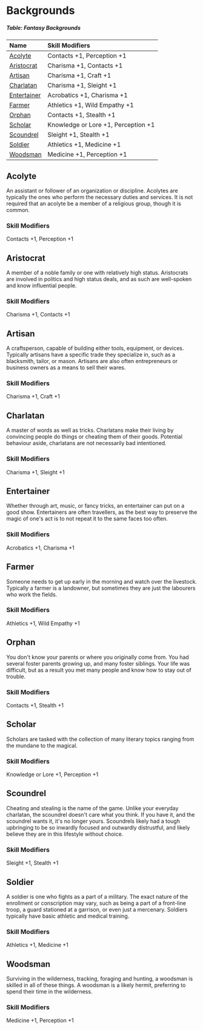 # Backgrounds

##### Table: Fantasy Backgrounds
| Name | Skill Modifiers |
|:-|:-|
| [Acolyte](#acolyte) | Contacts +1, Perception +1 |
| [Aristocrat](#aristocrat) | Charisma +1, Contacts +1 |
| [Artisan](#artisan) | Charisma +1, Craft +1 |
| [Charlatan](#charlatan) | Charisma +1, Sleight +1 |
| [Entertainer](#entertainer) | Acrobatics +1, Charisma +1 |
| [Farmer](#farmer) | Athletics +1, Wild Empathy +1 |
| [Orphan](#orphan) | Contacts +1, Stealth +1 |
| [Scholar](#scholar) | Knowledge or Lore +1, Perception +1 |
| [Scoundrel](#scoundrel) | Sleight +1, Stealth +1 |
| [Soldier](#soldier) | Athletics +1, Medicine +1 |
| [Woodsman](#woodsman) | Medicine +1, Perception +1 |

## Acolyte

An assistant or follower of an organization or discipline. Acolytes are typically the ones who perform the necessary duties and services. It is not required that an acolyte be a member of a religious group, though it is common.

### Skill Modifiers

Contacts +1, Perception +1

## Aristocrat

A member of a noble family or one with relatively high status. Aristocrats are involved in politics and high status deals, and as such are well-spoken and know influential people.

### Skill Modifiers

Charisma +1, Contacts +1

## Artisan

A craftsperson, capable of building either tools, equipment, or devices. Typically artisans have a specific trade they specialize in, such as a blacksmith, tailor, or mason. Artisans are also often entrepreneurs or business owners as a means to sell their wares.

### Skill Modifiers

Charisma +1, Craft +1

## Charlatan

A master of words as well as tricks. Charlatans make their living by convincing people do things or cheating them of their goods. Potential behaviour aside, charlatans are not necessarily bad intentioned.

### Skill Modifiers

Charisma +1, Sleight +1

## Entertainer

Whether through art, music, or fancy tricks, an entertainer can put on a good show. Entertainers are often travellers, as the best way to preserve the magic of one's act is to not repeat it to the same faces too often.

### Skill Modifiers

Acrobatics +1, Charisma +1

## Farmer

Someone needs to get up early in the morning and watch over the livestock. Typically a farmer is a landowner, but sometimes they are just the labourers who work the fields.

### Skill Modifiers

Athletics +1, Wild Empathy +1

## Orphan

You don't know your parents or where you originally come from. You had several foster parents growing up, and many foster siblings. Your life was difficult, but as a result you met many people and know how to stay out of trouble.

### Skill Modifiers

Contacts +1, Stealth +1

## Scholar

Scholars are tasked with the collection of many literary topics ranging from the mundane to the magical.

### Skill Modifiers

Knowledge or Lore +1, Perception +1

## Scoundrel

Cheating and stealing is the name of the game. Unlike your everyday charlatan, the scoundrel doesn't care what you think. If you have it, and the scoundrel wants it, it's no longer yours. Scoundrels likely had a tough upbringing to be so inwardly focused and outwardly distrustful, and likely believe they are in this lifestyle without choice.

### Skill Modifiers

Sleight +1, Stealth +1

## Soldier

A soldier is one who fights as a part of a military. The exact nature of the enrollment or conscription may vary, such as being a part of a front-line troop, a guard stationed at a garrison, or even just a mercenary. Soldiers typically have basic athletic and medical training.

### Skill Modifiers

Athletics +1, Medicine +1

## Woodsman

Surviving in the wilderness, tracking, foraging and hunting, a woodsman is skilled in all of these things. A woodsman is a likely hermit, preferring to spend their time in the wilderness.

### Skill Modifiers

Medicine +1, Perception +1
